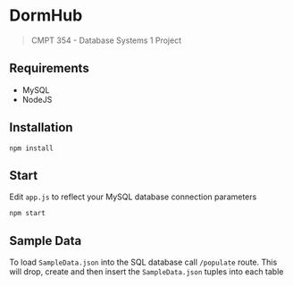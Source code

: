 # DormHub

> CMPT 354 - Database Systems 1 Project

## Requirements

- MySQL
- NodeJS 

## Installation

```
npm install
```

## Start

Edit `app.js` to reflect your MySQL database connection parameters

```
npm start
```

## Sample Data

To load `SampleData.json` into the SQL database call `/populate` route. This will drop, create and then insert the `SampleData.json` tuples into each table
